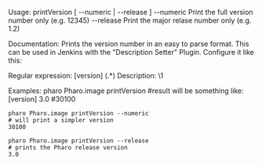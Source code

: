 Usage: printVersion [ --numeric | --release ]
	--numeric   Print the full version number only (e.g. 12345)
	--release   Print the major relase number only (e.g. 1.2)
	
Documentation:
Prints the version number in an easy to parse format. This can be used in Jenkins with the "Description Setter" Plugin. Configure it like this:

Regular expression:  \[version\] (.*)
Description: \1


Examples:
	pharo Pharo.image printVersion
	#result will be something like:
	[version] 3.0 #30100

	pharo Pharo.image printVersion --numeric
	# will print a simpler version
	30100
	
	pharo Pharo.image printVersion --release
	# prints the Pharo release version
	3.0